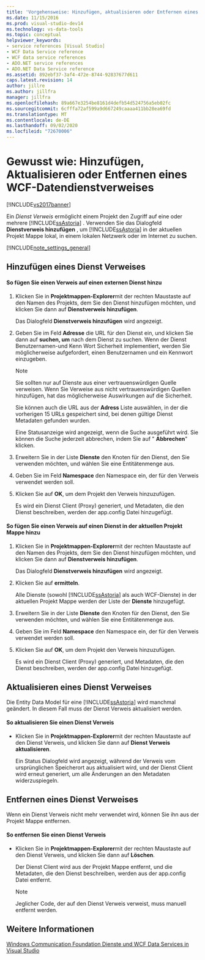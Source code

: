 ```yaml
---
title: 'Vorgehensweise: Hinzufügen, aktualisieren oder Entfernen eines WCF-Datendienst Verweises | Microsoft-Dokumentation'
ms.date: 11/15/2016
ms.prod: visual-studio-dev14
ms.technology: vs-data-tools
ms.topic: conceptual
helpviewer_keywords:
- service references [Visual Studio]
- WCF Data Service reference
- WCF data service references
- ADO.NET service references
- ADO.NET Data Service reference
ms.assetid: 892ebf37-3af4-472e-8744-92837677d611
caps.latest.revision: 14
author: jillre
ms.author: jillfra
manager: jillfra
ms.openlocfilehash: 89a667e3254be8161d4defb54d524756a5eb02fc
ms.sourcegitcommit: 6cfffa72af599a9d667249caaaa411bb28ea69fd
ms.translationtype: MT
ms.contentlocale: de-DE
ms.lasthandoff: 09/02/2020
ms.locfileid: "72670006"
---
```

# <a name="how-to-add-update-or-remove-a-wcf-data-service-reference"></a>Gewusst wie: Hinzufügen, Aktualisieren oder Entfernen eines WCF-Datendienstverweises
[!INCLUDE[vs2017banner](../includes/vs2017banner.md)]

Ein *Dienst Verweis* ermöglicht einem Projekt den Zugriff auf eine oder mehrere [!INCLUDE[ssAstoria](../includes/ssastoria-md.md)] . Verwenden Sie das Dialogfeld **Dienstverweis hinzufügen** , um [!INCLUDE[ssAstoria](../includes/ssastoria-md.md)] in der aktuellen Projekt Mappe lokal, in einem lokalen Netzwerk oder im Internet zu suchen.

 [!INCLUDE[note_settings_general](../includes/note-settings-general-md.md)]

## <a name="adding-a-service-reference"></a>Hinzufügen eines Dienst Verweises

#### <a name="to-add-a-reference-to-an-external-service"></a>So fügen Sie einen Verweis auf einen externen Dienst hinzu

1. Klicken Sie in **Projektmappen-Explorer**mit der rechten Maustaste auf den Namen des Projekts, dem Sie den Dienst hinzufügen möchten, und klicken Sie dann auf **Dienstverweis hinzufügen**.

     Das Dialogfeld **Dienstverweis hinzufügen** wird angezeigt.

2. Geben Sie im Feld **Adresse** die URL für den Dienst ein, und klicken Sie dann auf **suchen, um** nach dem Dienst zu suchen. Wenn der Dienst Benutzernamen-und Kenn Wort Sicherheit implementiert, werden Sie möglicherweise aufgefordert, einen Benutzernamen und ein Kennwort einzugeben.

    > [!NOTE]
    > Sie sollten nur auf Dienste aus einer vertrauenswürdigen Quelle verweisen. Wenn Sie Verweise aus nicht vertrauenswürdigen Quellen hinzufügen, hat das möglicherweise Auswirkungen auf die Sicherheit.

     Sie können auch die URL aus der **Adress** Liste auswählen, in der die vorherigen 15 URLs gespeichert sind, bei denen gültige Dienst Metadaten gefunden wurden.

     Eine Statusanzeige wird angezeigt, wenn die Suche ausgeführt wird. Sie können die Suche jederzeit abbrechen, indem Sie auf " **Abbrechen**" klicken.

3. Erweitern Sie in der Liste **Dienste** den Knoten für den Dienst, den Sie verwenden möchten, und wählen Sie eine Entitätenmenge aus.

4. Geben Sie im Feld **Namespace** den Namespace ein, der für den Verweis verwendet werden soll.

5. Klicken Sie auf **OK**, um dem Projekt den Verweis hinzuzufügen.

     Es wird ein Dienst Client (Proxy) generiert, und Metadaten, die den Dienst beschreiben, werden der app.config Datei hinzugefügt.

#### <a name="to-add-a-reference-to-a-service-in-the-current-solution"></a>So fügen Sie einen Verweis auf einen Dienst in der aktuellen Projekt Mappe hinzu

1. Klicken Sie in **Projektmappen-Explorer**mit der rechten Maustaste auf den Namen des Projekts, dem Sie den Dienst hinzufügen möchten, und klicken Sie dann auf **Dienstverweis hinzufügen**.

     Das Dialogfeld **Dienstverweis hinzufügen** wird angezeigt.

2. Klicken Sie auf **ermitteln**.

     Alle Dienste (sowohl [!INCLUDE[ssAstoria](../includes/ssastoria-md.md)] als auch WCF-Dienste) in der aktuellen Projekt Mappe werden der Liste der **Dienste** hinzugefügt.

3. Erweitern Sie in der Liste **Dienste** den Knoten für den Dienst, den Sie verwenden möchten, und wählen Sie eine Entitätenmenge aus.

4. Geben Sie im Feld **Namespace** den Namespace ein, der für den Verweis verwendet werden soll.

5. Klicken Sie auf **OK**, um dem Projekt den Verweis hinzuzufügen.

     Es wird ein Dienst Client (Proxy) generiert, und Metadaten, die den Dienst beschreiben, werden der app.config Datei hinzugefügt.

## <a name="updating-a-service-reference"></a>Aktualisieren eines Dienst Verweises
 Die Entity Data Model für eine [!INCLUDE[ssAstoria](../includes/ssastoria-md.md)] wird manchmal geändert. In diesem Fall muss der Dienst Verweis aktualisiert werden.

#### <a name="to-update-a-service-reference"></a>So aktualisieren Sie einen Dienst Verweis

- Klicken Sie in **Projektmappen-Explorer**mit der rechten Maustaste auf den Dienst Verweis, und klicken Sie dann auf **Dienst Verweis aktualisieren**.

     Ein Status Dialogfeld wird angezeigt, während der Verweis vom ursprünglichen Speicherort aus aktualisiert wird, und der Dienst Client wird erneut generiert, um alle Änderungen an den Metadaten widerzuspiegeln.

## <a name="removing-a-service-reference"></a>Entfernen eines Dienst Verweises
 Wenn ein Dienst Verweis nicht mehr verwendet wird, können Sie ihn aus der Projekt Mappe entfernen.

#### <a name="to-remove-a-service-reference"></a>So entfernen Sie einen Dienst Verweis

- Klicken Sie in **Projektmappen-Explorer**mit der rechten Maustaste auf den Dienst Verweis, und klicken Sie dann auf **Löschen**.

     Der Dienst Client wird aus der Projekt Mappe entfernt, und die Metadaten, die den Dienst beschreiben, werden aus der app.config Datei entfernt.

    > [!NOTE]
    > Jeglicher Code, der auf den Dienst Verweis verweist, muss manuell entfernt werden.

## <a name="see-also"></a>Weitere Informationen
 [Windows Communication Foundation Dienste und WCF Data Services in Visual Studio](../data-tools/windows-communication-foundation-services-and-wcf-data-services-in-visual-studio.md)
